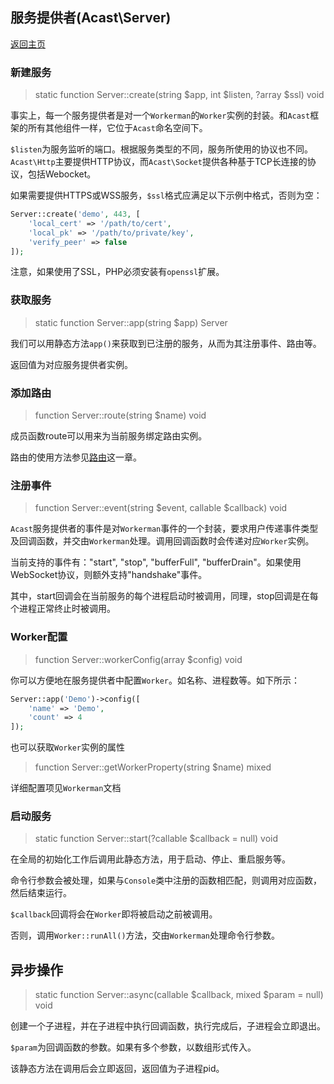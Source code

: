 ## 服务提供者(Acast\\Server)

[返回主页](../Readme.md)

### 新建服务

> static function Server::create(string $app, int $listen, ?array $ssl) void

事实上，每一个服务提供者是对一个`Workerman`的`Worker`实例的封装。和`Acast`框架的所有其他组件一样，它位于`Acast`命名空间下。

`$listen`为服务监听的端口。根据服务类型的不同，服务所使用的协议也不同。`Acast\Http`主要提供HTTP协议，而`Acast\Socket`提供各种基于TCP长连接的协议，包括Webocket。

如果需要提供HTTPS或WSS服务，`$ssl`格式应满足以下示例中格式，否则为空：

```php
Server::create('demo', 443, [
    'local_cert' => '/path/to/cert',
    'local_pk' => '/path/to/private/key',
    'verify_peer' => false
]);
```

注意，如果使用了SSL，PHP必须安装有`openssl`扩展。

### 获取服务

> static function Server::app(string $app) Server

我们可以用静态方法`app()`来获取到已注册的服务，从而为其注册事件、路由等。

返回值为对应服务提供者实例。

### 添加路由

> function Server::route(string $name) void

成员函数route可以用来为当前服务绑定路由实例。

路由的使用方法参见[路由](Router.md)这一章。

### 注册事件

> function Server::event(string $event, callable $callback) void

`Acast`服务提供者的事件是对`Workerman`事件的一个封装，要求用户传递事件类型及回调函数，并交由`Workerman`处理。调用回调函数时会传递对应`Worker`实例。

当前支持的事件有："start", "stop", "bufferFull", "bufferDrain"。如果使用WebSocket协议，则额外支持"handshake"事件。

其中，start回调会在当前服务的每个进程启动时被调用，同理，stop回调是在每个进程正常终止时被调用。

### Worker配置

> function Server::workerConfig(array $config) void

你可以方便地在服务提供者中配置`Worker`。如名称、进程数等。如下所示：

```php
Server::app('Demo')->config([
    'name' => 'Demo',
    'count' => 4
]);
```

也可以获取`Worker`实例的属性

> function Server::getWorkerProperty(string $name) mixed

详细配置项见`Workerman`文档

### 启动服务

> static function Server::start(?callable $callback = null) void

在全局的初始化工作后调用此静态方法，用于启动、停止、重启服务等。

命令行参数会被处理，如果与`Console`类中注册的函数相匹配，则调用对应函数，然后结束运行。

`$callback`回调将会在`Worker`即将被启动之前被调用。

否则，调用`Worker::runAll()`方法，交由`Workerman`处理命令行参数。

## 异步操作

> static function Server::async(callable $callback, mixed $param = null) void

创建一个子进程，并在子进程中执行回调函数，执行完成后，子进程会立即退出。

`$param`为回调函数的参数。如果有多个参数，以数组形式传入。

该静态方法在调用后会立即返回，返回值为子进程pid。
